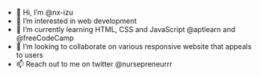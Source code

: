 - 👋 Hi, I’m @nx-izu
- 👀 I’m interested in web development
- 🌱 I’m currently learning HTML, CSS and JavaScript @aptlearn and @freeCodeCamp
- 💞️ I’m looking to collaborate on various responsive website that appeals to users
- 📫 Reach out to me on twitter @nursepreneurrr

<!---
nx-izu/nx-izu is a ✨ special ✨ repository because its `README.md` (this file) appears on your GitHub profile.
You can click the Preview link to take a look at your changes.
--->
